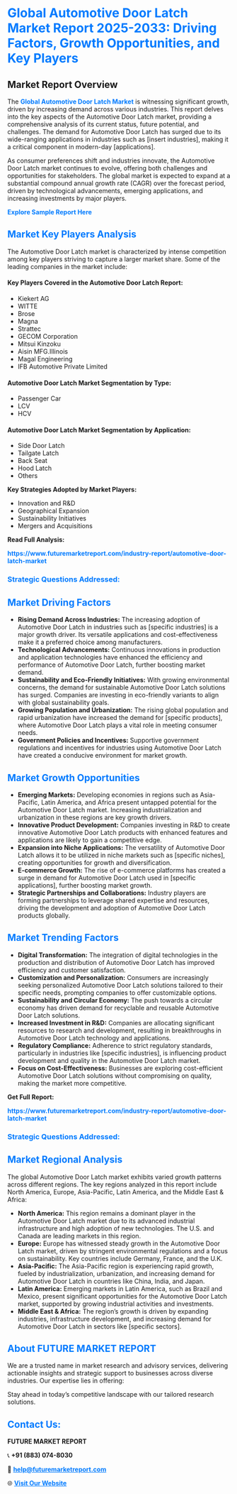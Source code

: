 <h1 style="color: #007BFF;">Global Automotive Door Latch Market Report 2025-2033: Driving Factors, Growth Opportunities, and Key Players</h1>

<section id="overview">
<h2>Market Report Overview</h2>
<p>The <a href="https://www.futuremarketreport.com/industry-report/automotive-door-latch-market" style="color: #007BFF; text-decoration: none;"><strong>Global Automotive Door Latch Market</strong></a> is witnessing significant growth, driven by increasing demand across various industries. This report delves into the key aspects of the Automotive Door Latch market, providing a comprehensive analysis of its current status, future potential, and challenges. The demand for Automotive Door Latch has surged due to its wide-ranging applications in industries such as [insert industries], making it a critical component in modern-day [applications].</p>
<p>As consumer preferences shift and industries innovate, the Automotive Door Latch market continues to evolve, offering both challenges and opportunities for stakeholders. The global market is expected to expand at a substantial compound annual growth rate (CAGR) over the forecast period, driven by technological advancements, emerging applications, and increasing investments by major players.</p>
</section>

<section id="overview">
<p><a href="https://www.futuremarketreport.com/request-sample/reportId=56187" style="color: #007BFF; text-decoration: none;"><strong>Explore Sample Report Here</strong></a></p>
</section>

<section id="key-players">
<h2 style="color: #007BFF;">Market Key Players Analysis</h2>
<p>The Automotive Door Latch market is characterized by intense competition among key players striving to capture a larger market share. Some of the leading companies in the market include:</p>
<h4>Key Players Covered in the Automotive Door Latch Report:</h4>
<ul><li>Kiekert AG</li><li>WITTE</li><li>Brose</li><li>Magna</li><li>Strattec</li><li>GECOM Corporation</li><li>Mitsui Kinzoku</li><li>Aisin MFG.Illinois</li><li>Magal Engineering</li><li>IFB Automotive Private Limited</li></ul>
<h4>Automotive Door Latch Market Segmentation by Type:</h4>
<ul><li>Passenger Car</li><li>LCV</li><li>HCV</li></ul>

<h4>Automotive Door Latch Market Segmentation by Application:</h4>
<ul><li>Side Door Latch</li><li>Tailgate Latch</li><li>Back Seat</li><li>Hood Latch</li><li>Others</li></ul>
<p><strong>Key Strategies Adopted by Market Players:</strong></p>
<ul>
<li>Innovation and R&D</li>
<li>Geographical Expansion</li>
<li>Sustainability Initiatives</li>
<li>Mergers and Acquisitions</li>
</ul>
</section>

<section>
<p><strong>Read Full Analysis: </strong></p><a href="https://www.futuremarketreport.com/industry-report/automotive-door-latch-market" style="color: #007BFF; text-decoration: none;"><strong>https://www.futuremarketreport.com/industry-report/automotive-door-latch-market</strong></a>
<h3 style="color: #007BFF;">Strategic Questions Addressed:</h3>
</section>

<section id="driving-factors">
<h2 style="color: #007BFF;">Market Driving Factors</h2>
<ul>
<li><strong>Rising Demand Across Industries:</strong> The increasing adoption of Automotive Door Latch in industries such as [specific industries] is a major growth driver. Its versatile applications and cost-effectiveness make it a preferred choice among manufacturers.</li>
<li><strong>Technological Advancements:</strong> Continuous innovations in production and application technologies have enhanced the efficiency and performance of Automotive Door Latch, further boosting market demand.</li>
<li><strong>Sustainability and Eco-Friendly Initiatives:</strong> With growing environmental concerns, the demand for sustainable Automotive Door Latch solutions has surged. Companies are investing in eco-friendly variants to align with global sustainability goals.</li>
<li><strong>Growing Population and Urbanization:</strong> The rising global population and rapid urbanization have increased the demand for [specific products], where Automotive Door Latch plays a vital role in meeting consumer needs.</li>
<li><strong>Government Policies and Incentives:</strong> Supportive government regulations and incentives for industries using Automotive Door Latch have created a conducive environment for market growth.</li>
</ul>
</section>

<section id="growth-opportunities">
<h2 style="color: #007BFF;">Market Growth Opportunities</h2>
<ul>
<li><strong>Emerging Markets:</strong> Developing economies in regions such as Asia-Pacific, Latin America, and Africa present untapped potential for the Automotive Door Latch market. Increasing industrialization and urbanization in these regions are key growth drivers.</li>
<li><strong>Innovative Product Development:</strong> Companies investing in R&D to create innovative Automotive Door Latch products with enhanced features and applications are likely to gain a competitive edge.</li>
<li><strong>Expansion into Niche Applications:</strong> The versatility of Automotive Door Latch allows it to be utilized in niche markets such as [specific niches], creating opportunities for growth and diversification.</li>
<li><strong>E-commerce Growth:</strong> The rise of e-commerce platforms has created a surge in demand for Automotive Door Latch used in [specific applications], further boosting market growth.</li>
<li><strong>Strategic Partnerships and Collaborations:</strong> Industry players are forming partnerships to leverage shared expertise and resources, driving the development and adoption of Automotive Door Latch products globally.</li>
</ul>
</section>

<section id="trending-factors">
<h2 style="color: #007BFF;">Market Trending Factors</h2>
<ul>
<li><strong>Digital Transformation:</strong> The integration of digital technologies in the production and distribution of Automotive Door Latch has improved efficiency and customer satisfaction.</li>
<li><strong>Customization and Personalization:</strong> Consumers are increasingly seeking personalized Automotive Door Latch solutions tailored to their specific needs, prompting companies to offer customizable options.</li>
<li><strong>Sustainability and Circular Economy:</strong> The push towards a circular economy has driven demand for recyclable and reusable Automotive Door Latch solutions.</li>
<li><strong>Increased Investment in R&D:</strong> Companies are allocating significant resources to research and development, resulting in breakthroughs in Automotive Door Latch technology and applications.</li>
<li><strong>Regulatory Compliance:</strong> Adherence to strict regulatory standards, particularly in industries like [specific industries], is influencing product development and quality in the Automotive Door Latch market.</li>
<li><strong>Focus on Cost-Effectiveness:</strong> Businesses are exploring cost-efficient Automotive Door Latch solutions without compromising on quality, making the market more competitive.</li>
</ul>
</section>

<section>
<p><strong>Get Full Report: </strong></p><a href="https://www.futuremarketreport.com/industry-report/automotive-door-latch-market" style="color: #007BFF; text-decoration: none;"><strong>https://www.futuremarketreport.com/industry-report/automotive-door-latch-market</strong></a>
<h3 style="color: #007BFF;">Strategic Questions Addressed:</h3>
</section>


<section id="regional-analysis">
<h2 style="color: #007BFF;">Market Regional Analysis</h2>
<p>The global Automotive Door Latch market exhibits varied growth patterns across different regions. The key regions analyzed in this report include North America, Europe, Asia-Pacific, Latin America, and the Middle East & Africa:</p>
<ul>
<li><strong>North America:</strong> This region remains a dominant player in the Automotive Door Latch market due to its advanced industrial infrastructure and high adoption of new technologies. The U.S. and Canada are leading markets in this region.</li>
<li><strong>Europe:</strong> Europe has witnessed steady growth in the Automotive Door Latch market, driven by stringent environmental regulations and a focus on sustainability. Key countries include Germany, France, and the U.K.</li>
<li><strong>Asia-Pacific:</strong> The Asia-Pacific region is experiencing rapid growth, fueled by industrialization, urbanization, and increasing demand for Automotive Door Latch in countries like China, India, and Japan.</li>
<li><strong>Latin America:</strong> Emerging markets in Latin America, such as Brazil and Mexico, present significant opportunities for the Automotive Door Latch market, supported by growing industrial activities and investments.</li>
<li><strong>Middle East & Africa:</strong> The region’s growth is driven by expanding industries, infrastructure development, and increasing demand for Automotive Door Latch in sectors like [specific sectors].</li>
</ul>
</section>

<footer>
<h2 style="color: #007BFF;">About FUTURE MARKET REPORT</h2>
<p>We are a trusted name in market research and advisory services, delivering actionable insights and strategic support to businesses across diverse industries. Our expertise lies in offering:</p>

<p>Stay ahead in today’s competitive landscape with our tailored research solutions.</p>

<h2 style="color: #007BFF;">Contact Us:</h2>
<p><strong>FUTURE MARKET REPORT</strong></p>
<p>📞 <strong>+91 (883) 074-8030</strong></p>
<p>📧 <strong><a href="mailto:help@futuremarketreport.com" style="color: #007BFF;">help@futuremarketreport.com</a></strong></p>
<p>🌐 <strong><a href="https://www.futuremarketreport.com/" style="color: #007BFF;">Visit Our Website</a></strong></p>
</footer>